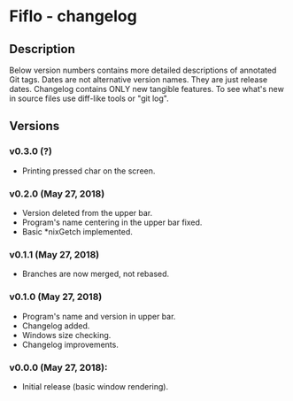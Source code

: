 # Fiflo - changelog

## Description
Below version numbers contains more detailed descriptions of annotated Git
tags. Dates are not alternative version names. They are just release dates.
Changelog contains ONLY new tangible features. To see what's new in source
files use diff-like tools or "git log".

## Versions

### v0.3.0 (?)
- Printing pressed char on the screen.

### v0.2.0 (May 27, 2018)
- Version deleted from the upper bar.
- Program's name centering in the upper bar fixed.
- Basic *nixGetch implemented.

### v0.1.1 (May 27, 2018)
- Branches are now merged, not rebased.

### v0.1.0 (May 27, 2018)
- Program's name and version in upper bar.
- Changelog added.
- Windows size checking.
- Changelog improvements.

### v0.0.0 (May 27, 2018):
- Initial release (basic window rendering).

